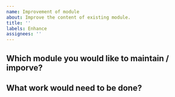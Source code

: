 ```yaml
---
name: Improvement of module
about: Improve the content of existing module.
title: ''
labels: Enhance
assignees: ''
---
```


## Which module you would like to maintain / imporve?
<!--have a look at the listed modules https://school-brainhack.github.io/modules/ -->
<!--Tell us which module you want to maintain-->

## What work would need to be done?

<!--for example: ensuring links, resources and exercises reflect the state-of-the-art; videos are of good quality and reflect the materials-->
<!-- If any update / re write of the module is needed, feel free to suggest alternative material. -->